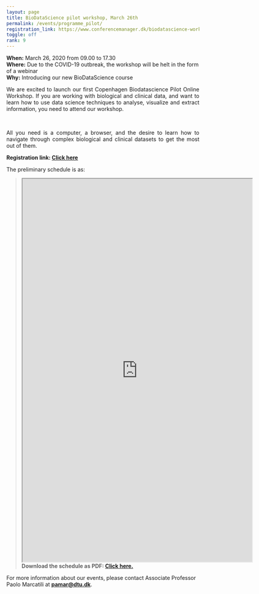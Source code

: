 ```yaml
---
layout: page
title: BioDataScience pilot workshop, March 26th
permalink: /events/programme_pilot/
registration_link: https://www.conferencemanager.dk/biodatascience-workshop
toggle: off
rank: 9
---
```


<b>When:</b> March 26, 2020  from 09.00 to 17.30
<br>
<b>Where:</b> Due to the COVID-19 outbreak, the workshop will be helt in the form of a webinar
<br>
<b>Why:</b> Introducing our new BioDataScience course
<p style="text-align:justify">We are excited to launch our first Copenhagen Biodatascience Pilot Online Workshop. If you are working with biological and clinical data, and want to learn how to use data science techniques to analyse, visualize and extract information, you need to attend our workshop. </p>
 <br>
 <p style="text-align:justify">All you need is a computer, a browser, and the desire to learn how to navigate through complex biological and clinical datasets to get the most out of them.</p>

<b> Registration link:  <a href="https://www.conferencemanager.dk/biodatascience-workshop">Click here </a></b>


The preliminary schedule is as:


<blockquote>
    <p>
        <iframe src="https://docs.google.com/document/d/e/2PACX-1vQDI28jeOKnA6X3X_NN7bSK2blmOGPRIsF8flEnQmRF397Q2eDZnPZVx6hLCvBB4U_B7fqLiLvO4mkB/pub?embedded=true" height="1000" width="600"></iframe>
        <br>
        <b> Download the schedule as PDF: 
            <a                                   href="https://github.com/biodatascience101/BioDataScience101.github.io/raw/master/images/BioDataScience101-pilotworkshop.pdf">Click here.</a></b> 
    </p>
</blockquote>


For more information about our events, please contact Associate Professor Paolo Marcatili at **pamar@dtu.dk**.



